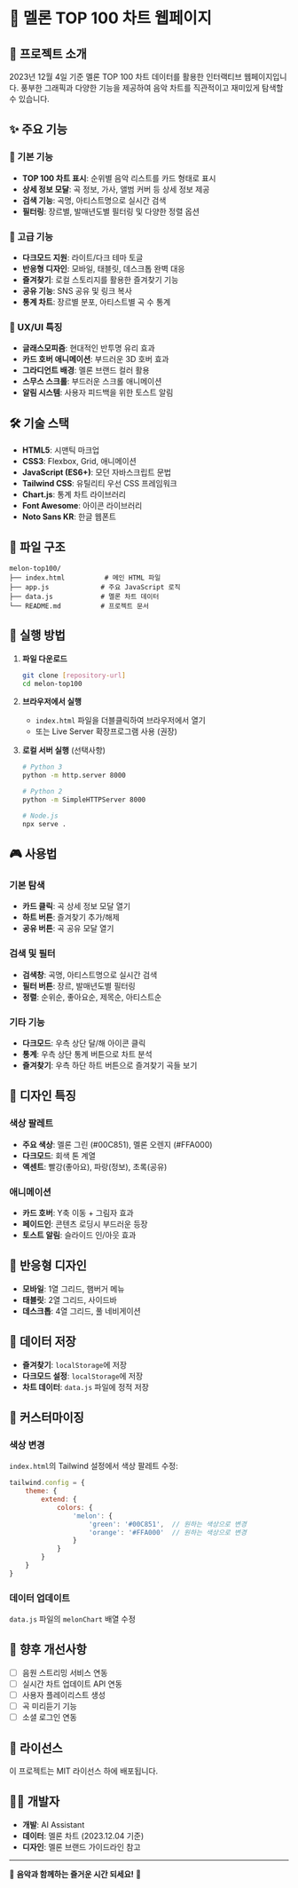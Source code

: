 # 🎵 멜론 TOP 100 차트 웹페이지

## 📖 프로젝트 소개

2023년 12월 4일 기준 멜론 TOP 100 차트 데이터를 활용한 인터랙티브 웹페이지입니다.
풍부한 그래픽과 다양한 기능을 제공하여 음악 차트를 직관적이고 재미있게 탐색할 수 있습니다.

## ✨ 주요 기능

### 🎯 기본 기능
- **TOP 100 차트 표시**: 순위별 음악 리스트를 카드 형태로 표시
- **상세 정보 모달**: 곡 정보, 가사, 앨범 커버 등 상세 정보 제공
- **검색 기능**: 곡명, 아티스트명으로 실시간 검색
- **필터링**: 장르별, 발매년도별 필터링 및 다양한 정렬 옵션

### 🎨 고급 기능
- **다크모드 지원**: 라이트/다크 테마 토글
- **반응형 디자인**: 모바일, 태블릿, 데스크톱 완벽 대응
- **즐겨찾기**: 로컬 스토리지를 활용한 즐겨찾기 기능
- **공유 기능**: SNS 공유 및 링크 복사
- **통계 차트**: 장르별 분포, 아티스트별 곡 수 통계

### 🎪 UX/UI 특징
- **글래스모피즘**: 현대적인 반투명 유리 효과
- **카드 호버 애니메이션**: 부드러운 3D 호버 효과
- **그라디언트 배경**: 멜론 브랜드 컬러 활용
- **스무스 스크롤**: 부드러운 스크롤 애니메이션
- **알림 시스템**: 사용자 피드백을 위한 토스트 알림

## 🛠 기술 스택

- **HTML5**: 시맨틱 마크업
- **CSS3**: Flexbox, Grid, 애니메이션
- **JavaScript (ES6+)**: 모던 자바스크립트 문법
- **Tailwind CSS**: 유틸리티 우선 CSS 프레임워크
- **Chart.js**: 통계 차트 라이브러리
- **Font Awesome**: 아이콘 라이브러리
- **Noto Sans KR**: 한글 웹폰트

## 📁 파일 구조

```
melon-top100/
├── index.html          # 메인 HTML 파일
├── app.js             # 주요 JavaScript 로직
├── data.js            # 멜론 차트 데이터
└── README.md          # 프로젝트 문서
```

## 🚀 실행 방법

1. **파일 다운로드**
   ```bash
   git clone [repository-url]
   cd melon-top100
   ```

2. **브라우저에서 실행**
   - `index.html` 파일을 더블클릭하여 브라우저에서 열기
   - 또는 Live Server 확장프로그램 사용 (권장)

3. **로컬 서버 실행** (선택사항)
   ```bash
   # Python 3
   python -m http.server 8000
   
   # Python 2
   python -m SimpleHTTPServer 8000
   
   # Node.js
   npx serve .
   ```

## 🎮 사용법

### 기본 탐색
- **카드 클릭**: 곡 상세 정보 모달 열기
- **하트 버튼**: 즐겨찾기 추가/해제
- **공유 버튼**: 곡 공유 모달 열기

### 검색 및 필터
- **검색창**: 곡명, 아티스트명으로 실시간 검색
- **필터 버튼**: 장르, 발매년도별 필터링
- **정렬**: 순위순, 좋아요순, 제목순, 아티스트순

### 기타 기능
- **다크모드**: 우측 상단 달/해 아이콘 클릭
- **통계**: 우측 상단 통계 버튼으로 차트 분석
- **즐겨찾기**: 우측 하단 하트 버튼으로 즐겨찾기 곡들 보기

## 🎨 디자인 특징

### 색상 팔레트
- **주요 색상**: 멜론 그린 (#00C851), 멜론 오렌지 (#FFA000)
- **다크모드**: 회색 톤 계열
- **액센트**: 빨강(좋아요), 파랑(정보), 초록(공유)

### 애니메이션
- **카드 호버**: Y축 이동 + 그림자 효과
- **페이드인**: 콘텐츠 로딩시 부드러운 등장
- **토스트 알림**: 슬라이드 인/아웃 효과

## 📱 반응형 디자인

- **모바일**: 1열 그리드, 햄버거 메뉴
- **태블릿**: 2열 그리드, 사이드바
- **데스크톱**: 4열 그리드, 풀 네비게이션

## 💾 데이터 저장

- **즐겨찾기**: `localStorage`에 저장
- **다크모드 설정**: `localStorage`에 저장
- **차트 데이터**: `data.js` 파일에 정적 저장

## 🔧 커스터마이징

### 색상 변경
`index.html`의 Tailwind 설정에서 색상 팔레트 수정:
```javascript
tailwind.config = {
    theme: {
        extend: {
            colors: {
                'melon': {
                    'green': '#00C851',  // 원하는 색상으로 변경
                    'orange': '#FFA000'  // 원하는 색상으로 변경
                }
            }
        }
    }
}
```

### 데이터 업데이트
`data.js` 파일의 `melonChart` 배열 수정

## 🌟 향후 개선사항

- [ ] 음원 스트리밍 서비스 연동
- [ ] 실시간 차트 업데이트 API 연동
- [ ] 사용자 플레이리스트 생성
- [ ] 곡 미리듣기 기능
- [ ] 소셜 로그인 연동

## 📄 라이선스

이 프로젝트는 MIT 라이선스 하에 배포됩니다.

## 👨‍💻 개발자

- **개발**: AI Assistant
- **데이터**: 멜론 차트 (2023.12.04 기준)
- **디자인**: 멜론 브랜드 가이드라인 참고

---

🎵 **음악과 함께하는 즐거운 시간 되세요!** 🎵
